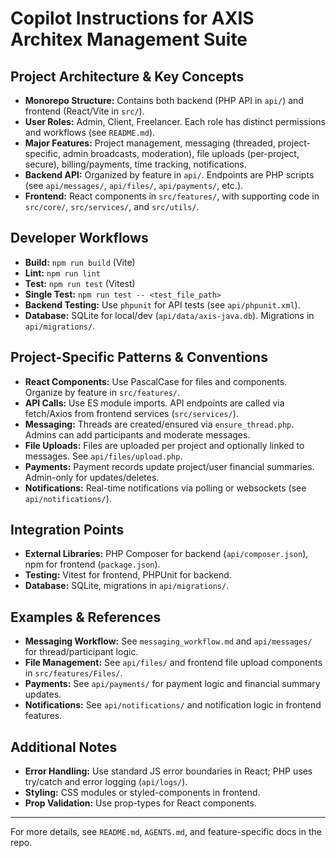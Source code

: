 # Copilot Instructions for AXIS Architex Management Suite

## Project Architecture & Key Concepts
- **Monorepo Structure:** Contains both backend (PHP API in `api/`) and frontend (React/Vite in `src/`).
- **User Roles:** Admin, Client, Freelancer. Each role has distinct permissions and workflows (see `README.md`).
- **Major Features:** Project management, messaging (threaded, project-specific, admin broadcasts, moderation), file uploads (per-project, secure), billing/payments, time tracking, notifications.
- **Backend API:** Organized by feature in `api/`. Endpoints are PHP scripts (see `api/messages/`, `api/files/`, `api/payments/`, etc.).
- **Frontend:** React components in `src/features/`, with supporting code in `src/core/`, `src/services/`, and `src/utils/`.

## Developer Workflows
- **Build:** `npm run build` (Vite)
- **Lint:** `npm run lint`
- **Test:** `npm run test` (Vitest)
- **Single Test:** `npm run test -- <test_file_path>`
- **Backend Testing:** Use `phpunit` for API tests (see `api/phpunit.xml`).
- **Database:** SQLite for local/dev (`api/data/axis-java.db`). Migrations in `api/migrations/`.

## Project-Specific Patterns & Conventions
- **React Components:** Use PascalCase for files and components. Organize by feature in `src/features/`.
- **API Calls:** Use ES module imports. API endpoints are called via fetch/Axios from frontend services (`src/services/`).
- **Messaging:** Threads are created/ensured via `ensure_thread.php`. Admins can add participants and moderate messages.
- **File Uploads:** Files are uploaded per project and optionally linked to messages. See `api/files/upload.php`.
- **Payments:** Payment records update project/user financial summaries. Admin-only for updates/deletes.
- **Notifications:** Real-time notifications via polling or websockets (see `api/notifications/`).

## Integration Points
- **External Libraries:** PHP Composer for backend (`api/composer.json`), npm for frontend (`package.json`).
- **Testing:** Vitest for frontend, PHPUnit for backend.
- **Database:** SQLite, migrations in `api/migrations/`.

## Examples & References
- **Messaging Workflow:** See `messaging_workflow.md` and `api/messages/` for thread/participant logic.
- **File Management:** See `api/files/` and frontend file upload components in `src/features/Files/`.
- **Payments:** See `api/payments/` for payment logic and financial summary updates.
- **Notifications:** See `api/notifications/` and notification logic in frontend features.

## Additional Notes
- **Error Handling:** Use standard JS error boundaries in React; PHP uses try/catch and error logging (`api/logs/`).
- **Styling:** CSS modules or styled-components in frontend.
- **Prop Validation:** Use prop-types for React components.

---
For more details, see `README.md`, `AGENTS.md`, and feature-specific docs in the repo.
